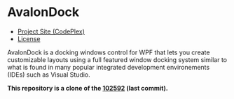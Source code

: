 AvalonDock
===

- [Project Site (CodePlex)](https://avalondock.codeplex.com/)
- [License](http://avalondock.codeplex.com/license)

AvalonDock is a docking windows control for WPF that lets you create customizable layouts using a full featured window docking system similar to what is found in many popular integrated development environements (IDEs) such as Visual Studio.

**This repository is a clone of the [102592](https://avalondock.codeplex.com/SourceControl/changeset/102592) (last commit).**